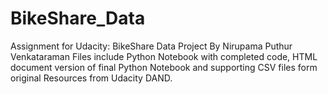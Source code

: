 # BikeShare_Data
Assignment for Udacity: BikeShare Data Project
By Nirupama Puthur Venkataraman
Files include Python Notebook with completed code, HTML document version of final Python Notebook and supporting CSV files form original Resources from Udacity DAND.
